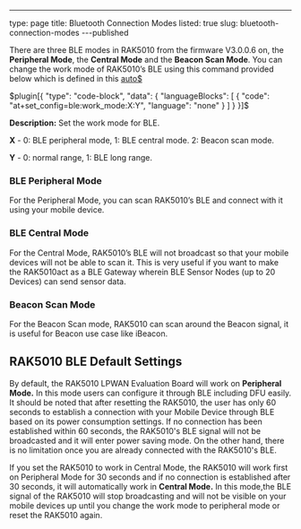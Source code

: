 ---
type: page
title: Bluetooth Connection Modes
listed: true
slug: bluetooth-connection-modes
---published

There are three BLE modes in RAK5010 from the firmware V3.0.0.6 on, the **Peripheral Mode**, the **Central Mode** and the **Beacon Scan Mode**. You can change the work mode of RAK5010’s BLE using this command provided below which is defined in this [auto$](/rak5010-wistrio-nb-iot-tracker/at-commands-for-rak5010) 

$plugin[{
    "type": "code-block",
    "data": {
        "languageBlocks": [
            {
                "code": "at+set_config=ble:work_mode:X:Y",
                "language": "none"
            }
        ]
    }
}]$

**Description:** Set the work mode for BLE.

**X** - 0: BLE peripheral mode, 1: BLE central mode. 2: Beacon scan mode.

**Y** - 0: normal range, 1: BLE long range.

### BLE Peripheral Mode

For the Peripheral Mode, you can scan RAK5010’s BLE and connect with it using your mobile device.

### BLE Central Mode

For the Central Mode, RAK5010’s BLE will not broadcast so that your mobile devices will not be able to scan it.  This is very useful if you want to make the RAK5010act as a BLE Gateway wherein BLE Sensor Nodes (up to 20 Devices) can send sensor data.

### Beacon Scan Mode

For the Beacon Scan mode, RAK5010 can scan around the Beacon signal, it is useful for Beacon use case like iBeacon.

## RAK5010 BLE Default Settings

By default, the RAK5010 LPWAN Evaluation Board will work on **Peripheral Mode.** In this mode users can configure it through BLE including DFU easily. It should be noted that after resetting the RAK5010, the user has only 60 seconds to establish a connection with your Mobile Device through BLE based on its power consumption settings. If no connection has been established within 60 seconds, the RAK5010's BLE signal will not be broadcasted and it will enter power saving mode. On the other hand, there is no limitation once you are already connected with the RAK5010's BLE.

If you set the RAK5010 to work in Central Mode, the RAK5010 will work first on Peripheral Mode for 30 seconds and if no connection is established after 30 seconds, it will automatically work in **Central Mode.** In this mode,the BLE signal of the RAK5010 will stop broadcasting and will not be visible on your mobile devices up until you change the work mode to peripheral mode or reset the RAK5010 again.

